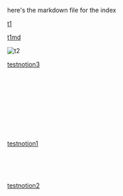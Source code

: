 here's the markdown file for the index


[t1](Test1)


[t1md](Test1.md)

![t2](Test2)





[testnotion3](testnotion3export/testnotion3%206ed2313897c9435d8d99a18da5a422e3.md)



<br/>

<br/>
<br/>
<br/>
<br/>
<br/>
<br/>
<br/>


[testnotion1](testnotion1%2095d95d352cbe4030830a72a5766afd06.md)


<br/>
<br/>
<br/>



[testnotion2](testnotion1%2095d95d352cbe4030830a72a5766afd06/testnotion2%2021f2d3100d744439a589eb1578e616be.md)



<br/>
<br/>
<br/>
<br/>
